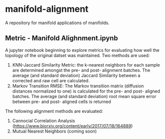 # manifold-alignment
A repository for manifold applications of manifolds. 
## Metric - Manifold Alighnment.ipynb
A jupyter notebook beginning to explore metrics for evaluating how well the topology of the original datset was maintained. Two methods are used:

1. KNN-Jaccard Similarity Metric: the k-nearest neighbors for each sample are determined amongst the pre- and post- alignment batches. The average (and standard deviation) Jaccard Similarity between a corrected and raw cell are calculated.
2. Markov Transition RMSE: The Markov transition matrix (diffusion distances normalized to one) is calculated for the pre- and post- aligned batches. The average (and standard deviation) root mean square error between pre- and post- aligned cells is returned

The following alignment methods are evaluated:
1. Cannocial Correlation Analysis (https://www.biorxiv.org/content/early/2017/07/18/164889)
2. Mutual Nearest Neighbors (coming soon)
